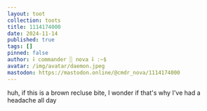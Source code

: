 ```yaml
---
layout: toot
collection: toots
title: 1114174000
date: 2024-11-14
published: true
tags: []
pinned: false
author: ⸸ commander ░ nova ⸸ :~$
avatar: /img/avatar/daemon.jpeg
mastodon: https://mastodon.online/@cmdr_nova/1114174000
---
```


huh, if this is a brown recluse bite, I wonder if that's why I've had a headache all day
